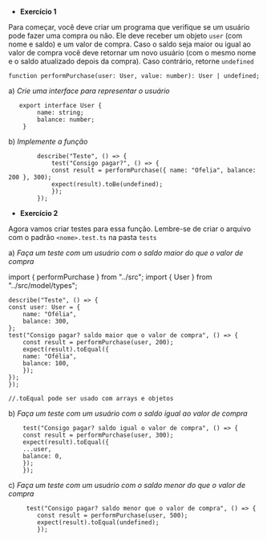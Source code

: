 - **Exercício 1**

Para começar, você deve criar um programa que verifique se um usuário pode fazer uma compra ou não. Ele deve receber um objeto `user` (com nome e saldo) e um valor de compra. Caso o saldo seja maior ou igual ao valor de compra você deve retornar um novo usuário (com o mesmo nome e o saldo atualizado depois da compra). Caso contrário, retorne `undefined`

```tsx
function performPurchase(user: User, value: number): User | undefined;
```

a) _Crie uma interface para representar o usuário_

       export interface User {
            name: string;
            balance: number;
        }

b) _Implemente a função_

            describe("Teste", () => {
                test("Consigo pagar?", () => {
                const result = performPurchase({ name: "Ofelia", balance: 200 }, 300);
                expect(result).toBe(undefined);
                });
            });

- **Exercício 2**

Agora vamos criar testes para essa função. Lembre-se de criar o arquivo com o padrão `<nome>.test.ts` na pasta `tests`

a) _Faça um teste com um usuário com o saldo maior do que o valor de compra_

import { performPurchase } from "../src";
import { User } from "../src/model/types";

    describe("Teste", () => {
    const user: User = {
        name: "Ofélia",
        balance: 300,
    };
    test("Consigo pagar? saldo maior que o valor de compra", () => {
        const result = performPurchase(user, 200);
        expect(result).toEqual({
        name: "Ofélia",
        balance: 100,
        });
    });
    });

    //.toEqual pode ser usado com arrays e objetos

b) _Faça um teste com um usuário com o saldo igual ao valor de compra_

        test("Consigo pagar? saldo igual o valor de compra", () => {
        const result = performPurchase(user, 300);
        expect(result).toEqual({
        ...user,
        balance: 0,
        });
        });

c) _Faça um teste com um usuário com o saldo menor do que o valor de compra_

         test("Consigo pagar? saldo menor que o valor de compra", () => {
            const result = performPurchase(user, 500);
            expect(result).toEqual(undefined);
            });
